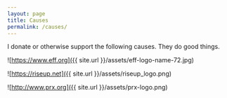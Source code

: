 ```yaml
---
layout: page
title: Causes
permalink: /causes/
---
```


I donate or otherwise support the following causes. They do good things.

![https://www.eff.org]({{ site.url }}/assets/eff-logo-name-72.jpg)

![https://riseup.net]({{ site.url }}/assets/riseup_logo.png)

![http://www.prx.org]({{ site.url }}/assets/prx-logo.png)
